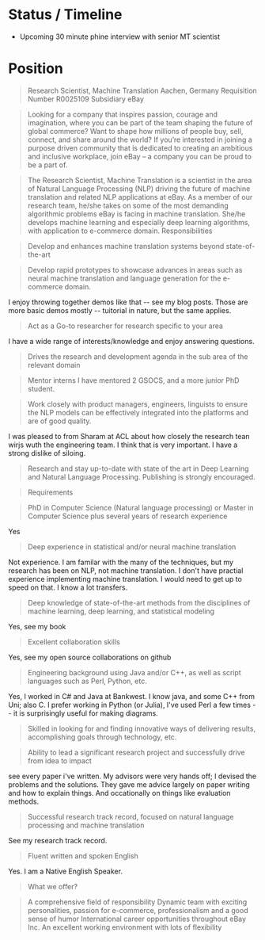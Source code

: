 # Status / Timeline

 - Upcoming 30 minute phine interview with senior MT scientist
 
# Position

>Research Scientist, Machine Translation
>Aachen, Germany
>Requisition Number R0025109 Subsidiary eBay

>Looking for a company that inspires passion, courage and imagination, where you can be part of the team shaping the future of global commerce? Want to shape how millions of people buy, sell, connect, and share around the world? If you’re interested in joining a purpose driven community that is dedicated to creating an ambitious and inclusive workplace, join eBay – a company you can be proud to be a part of.

>The Research Scientist, Machine Translation is a scientist in the area of Natural Language Processing (NLP) driving the future of machine translation and related NLP applications at eBay. As a member of our research team, he/she takes on some of the most demanding algorithmic problems eBay is facing in machine translation. She/he develops machine learning and especially deep learning algorithms, with application to e-commerce domain.
>Responsibilities

>    Develop and enhances machine translation systems beyond state-of-the-art


>    Develop rapid prototypes to showcase advances in areas such as neural machine translation and language generation for the e-commerce domain.

I enjoy throwing together demos like that -- see my blog posts.
Those are more basic demos mostly -- tuitorial in nature, but the same applies.

>    Act as a Go-to researcher for research specific to your area

I have a wide range of interests/knowledge and enjoy answering questions.

>    Drives the research and development agenda in the sub area of the relevant domain

>    Mentor interns
I have mentored 2 GSOCS, and a more junior PhD student.

>    Work closely with product managers, engineers, linguists to ensure the NLP models can be effectively integrated into the platforms and are of good quality.

I was pleased to from Sharam at ACL about how closely the research tean wirjs wuth the engineering team.
I think that is very important.
I have a strong dislike of siloing.

>    Research and stay up-to-date with state of the art in Deep Learning and Natural Language Processing. Publishing is strongly encouraged.


> Requirements

>    PhD in Computer Science (Natural language processing) or Master in Computer Science plus several years of research experience

Yes


>    Deep experience in statistical and/or neural machine translation

Not experience.
I am familar with the many of the techniques, but my research has been on NLP, not machine translation.
I don't have practial experience implementing machine translation.
I would need to get up to speed on that.
I know a lot transfers.


>    Deep knowledge of state-of-the-art methods from the disciplines of machine learning, deep learning, and statistical modeling

Yes, see my book

>    Excellent collaboration skills

Yes, see my open source collaborations on github

>    Engineering background using Java and/or C++, as well as script languages such as Perl, Python, etc.

Yes, I worked in C# and Java at Bankwest.
I know java, and some C++ from Uni; also C.
I prefer working in Python (or Julia), I've used Perl a few times -- it is surprisingly useful for making diagrams.



>    Skilled in looking for and finding innovative ways of delivering results, accomplishing goals through technology, etc.




>    Ability to lead a significant research project and successfully drive from idea to impact

see every paper i've written.
My advisors were very hands off; I devised the problems and the solutions.
They gave me advice largely on paper writing and how to explain things.
And occationally on things like evaluation methods.

>    Successful research track record, focused on natural language processing and machine translation

See my research track record.

>    Fluent written and spoken English

Yes. I am a Native English Speaker.

>What we offer?

>    A comprehensive field of responsibility
>    Dynamic team with exciting personalities, passion for e-commerce, professionalism and a good sense of humor
>    International career opportunities throughout eBay Inc.
>    An excellent working environment with lots of flexibility